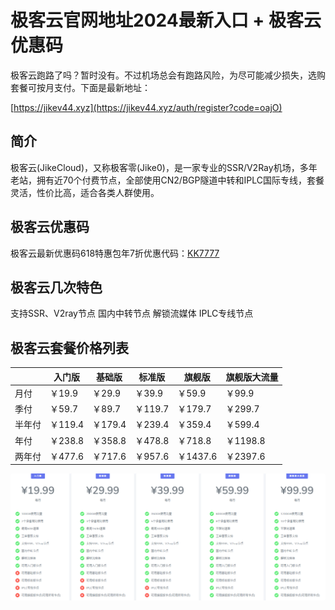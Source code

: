 # 极客云官网地址2024最新入口 + 极客云优惠码

极客云跑路了吗？暂时没有。不过机场总会有跑路风险，为尽可能减少损失，选购套餐可按月支付。下面是最新地址：

[https://jikev44.xyz](https://jikev44.xyz/auth/register?code=oajO)

## 简介

极客云(JikeCloud)，又称极客零(Jike0)，是一家专业的SSR/V2Ray机场，多年老站，拥有近70个付费节点，全部使用CN2/BGP隧道中转和IPLC国际专线，套餐灵活，性价比高，适合各类人群使用。

## 极客云优惠码

极客云最新优惠码618特惠包年7折优惠代码：[KK7777](https://jikev44.xyz/auth/register?code=oajO)


## 极客云几次特色

支持SSR、V2ray节点
国内中转节点
解锁流媒体
IPLC专线节点

## 极客云套餐价格列表

||入门版|基础版|标准版|旗舰版|旗舰版大流量|
|----|----|----|----|----|----|
|月付|￥19.9|￥29.9|￥39.9|￥59.9|￥99.9|
|季付|￥59.7|￥89.7|￥119.7|￥179.7|￥299.7|
|半年付|￥119.4|￥179.4|￥239.4|￥359.4|￥599.4|
|年付|￥238.8|￥358.8|￥478.8|￥718.8|￥1198.8|
|两年付|￥477.6|￥717.6|￥957.6|￥1437.6|￥2397.6|

[![极客云机场套餐价格](0_uxtt_20240523_210213.png)](https://xuv.cc/out/jikess)
